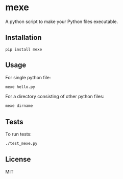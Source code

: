# mexe

A python script to make your Python files executable.

## Installation

`pip install mexe`

## Usage

For single python file:

```bash
mexe hello.py
```
For a directory consisting of other python files:

```bash
mexe dirname
```

## Tests

To run tests:

```bash
./test_mexe.py
```

## License

MIT